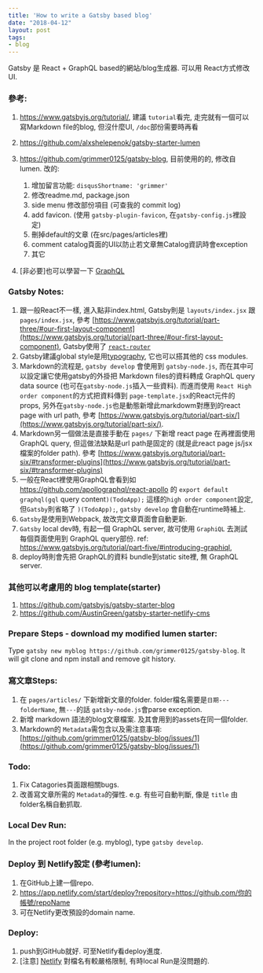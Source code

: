 ```yaml
---
title: 'How to write a Gatsby based blog'
date: "2018-04-12"
layout: post
tags:
- blog
---
```


Gatsby 是 React + GraphQL based的網站/blog生成器. 可以用 React方式修改UI.  

### 參考:

1. https://www.gatsbyjs.org/tutorial/, 建議 `tutorial`看完, 走完就有一個可以寫Markdown file的blog,  但沒什麼UI, `/doc`部份需要時再看
2. https://github.com/alxshelepenok/gatsby-starter-lumen
3. https://github.com/grimmer0125/gatsby-blog, 目前使用的的, 修改自lumen. 改的:

    1. 增加留言功能: `disqusShortname: 'grimmer'`
    2. 修改readme.md, package.json
    3. side menu 修改部份項目 (可查我的 commit log)
    3. add favicon. (使用 `gatsby-plugin-favicon`, 在`gatsby-config.js`裡設定)
    4. 刪掉default的文章 (在src/pages/articles裡)
    4. comment catalog頁面的UI以防止若文章無Catalog資訊時會exception
    5. 其它
4. [非必要]也可以學習一下 [GraphQL](https://graphql.org/learn/)


###  Gatsby Notes:

1. 跟一般React不一樣, 進入點非index.html, Gatsby則是 `layouts/index.jsx` 跟 `pages/index.jsx`, 參考 [https://www.gatsbyjs.org/tutorial/part-three/#our-first-layout-component](https://www.gatsbyjs.org/tutorial/part-three/#our-first-layout-component), Gatsby使用了 [`react-router`](https://github.com/ReactTraining/react-router)
2. Gatsby建議global style是用[typography](https://www.gatsbyjs.org/tutorial/part-two/#typographyjs), 它也可以搭其他的 css modules.  
3. Markdown的流程是, `gatsby develop` 會使用到 `gatsby-node.js`, 而在其中可以設定讓它使用gatsby的外掛把 Markdown files的資料轉成 GraphQL query data source (也可在`gatsby-node.js`插入一些資料). 而進而使用 `React High order component`的方式把資料傳到 `page-template.jsx`的React元件的props, 另外在`gatsby-node.js`也是動態新增此markdowm對應到的react page with url path, 參考 [https://www.gatsbyjs.org/tutorial/part-six/](https://www.gatsbyjs.org/tutorial/part-six/).
4. Markdown另一個做法是直接手動在 `pages/` 下新增 react page 在再裡面使用 GraphQL query, 但這做法缺點是url path是固定的 (就是此react page js/jsx檔案的folder path). 參考 [https://www.gatsbyjs.org/tutorial/part-six/#transformer-plugins](https://www.gatsbyjs.org/tutorial/part-six/#transformer-plugins)
5. 一般在React裡使用GraphQL會看到如 https://github.com/apollographql/react-apollo 的 `export default graphql(gql` query content`)(TodoApp);` 這樣的`high order component`設定, 但`Gatsby`則省略了 `)(TodoApp);`, `gatsby develop` 會自動在runtime時補上.
6. `Gatsby`是使用到Webpack, 故改完文章頁面會自動更新.
7. `Gatsby` local dev時, 有起一個 GraphQL server, 故可使用 `GraphiQL` 去測試 每個頁面使用到 GraphQL query部份. ref:  https://www.gatsbyjs.org/tutorial/part-five/#introducing-graphiql,
7. deploy時則會先把 GraphQL的資料 bundle到static site裡, 無 GraphQL server.

### 其他可以考慮用的 blog template(starter)

1. https://github.com/gatsbyjs/gatsby-starter-blog
2. https://github.com/AustinGreen/gatsby-starter-netlify-cms

### Prepare Steps - download my modified lumen starter:

Type `gatsby new myblog https://github.com/grimmer0125/gatsby-blog`. It will git clone and npm install and remove git history.

### 寫文章Steps:

1. 在 `pages/articles/` 下新增新文章的folder. folder檔名需要是`日期---folderName`, 無`---`的話 `gatsby-node.js`會parse exception.
2. 新增 markdown 語法的blog文章檔案. 及其會用到的assets在同一個folder.
3. Markdown的 `Metadata`需包含以及需注意事項: [https://github.com/grimmer0125/gatsby-blog/issues/1](https://github.com/grimmer0125/gatsby-blog/issues/1)

### Todo:
1. Fix Catagories頁面跟相關bugs.
2. 改善寫文章所需的 `Metadata`的彈性. e.g. 有些可自動判斷, 像是 `title` 由 folder名稱自動抓取.

### Local Dev Run:

In the project root folder (e.g. myblog), type `gatsby develop`.

### Deploy 到 Netlify設定 (參考lumen):

1. 在GitHub上建一個repo.
2. https://app.netlify.com/start/deploy?repository=https://github.com/你的帳號/repoName
3. 可在Netlify更改預設的domain name.

### Deploy:

1. push到GitHub就好. 可至Netlify看deploy進度.
2. [注意] [Netlify](https://www.netlify.com/) 對檔名有較嚴格限制,  有時local Run是沒問題的.
